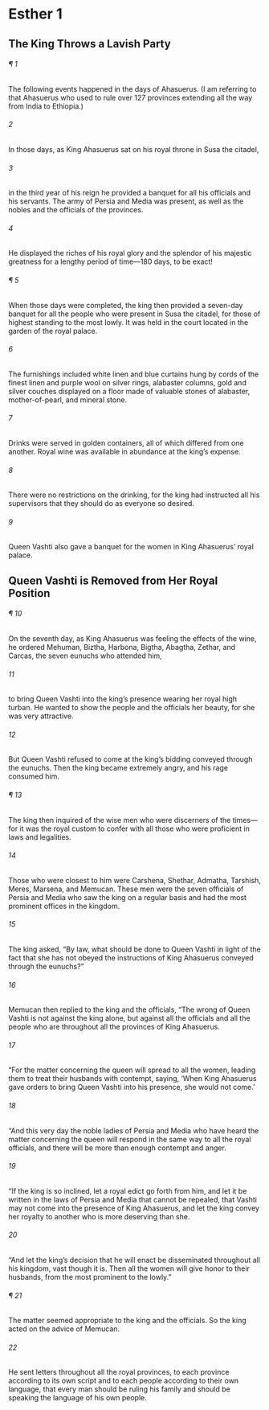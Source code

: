 # Esther 1
## The King Throws a Lavish Party
###### ¶ 1
The following events happened in the days of Ahasuerus. (I am referring to that Ahasuerus who used to rule over 127 provinces extending all the way from India to Ethiopia.)
###### 2
In those days, as King Ahasuerus sat on his royal throne in Susa the citadel,
###### 3
in the third year of his reign he provided a banquet for all his officials and his servants. The army of Persia and Media was present, as well as the nobles and the officials of the provinces.
###### 4
He displayed the riches of his royal glory and the splendor of his majestic greatness for a lengthy period of time—180 days, to be exact!
###### ¶ 5
When those days were completed, the king then provided a seven-day banquet for all the people who were present in Susa the citadel, for those of highest standing to the most lowly. It was held in the court located in the garden of the royal palace.
###### 6
The furnishings included white linen and blue curtains hung by cords of the finest linen and purple wool on silver rings, alabaster columns, gold and silver couches displayed on a floor made of valuable stones of alabaster, mother-of-pearl, and mineral stone.
###### 7
Drinks were served in golden containers, all of which differed from one another. Royal wine was available in abundance at the king’s expense.
###### 8
There were no restrictions on the drinking, for the king had instructed all his supervisors that they should do as everyone so desired.
###### 9
Queen Vashti also gave a banquet for the women in King Ahasuerus’ royal palace.
## Queen Vashti is Removed from Her Royal Position
###### ¶ 10
On the seventh day, as King Ahasuerus was feeling the effects of the wine, he ordered Mehuman, Biztha, Harbona, Bigtha, Abagtha, Zethar, and Carcas, the seven eunuchs who attended him,
###### 11
to bring Queen Vashti into the king’s presence wearing her royal high turban. He wanted to show the people and the officials her beauty, for she was very attractive.
###### 12
But Queen Vashti refused to come at the king’s bidding conveyed through the eunuchs. Then the king became extremely angry, and his rage consumed him.
###### ¶ 13
The king then inquired of the wise men who were discerners of the times—for it was the royal custom to confer with all those who were proficient in laws and legalities.
###### 14
Those who were closest to him were Carshena, Shethar, Admatha, Tarshish, Meres, Marsena, and Memucan. These men were the seven officials of Persia and Media who saw the king on a regular basis and had the most prominent offices in the kingdom.
###### 15
The king asked, “By law, what should be done to Queen Vashti in light of the fact that she has not obeyed the instructions of King Ahasuerus conveyed through the eunuchs?”
###### 16
Memucan then replied to the king and the officials, “The wrong of Queen Vashti is not against the king alone, but against all the officials and all the people who are throughout all the provinces of King Ahasuerus.
###### 17
“For the matter concerning the queen will spread to all the women, leading them to treat their husbands with contempt, saying, ‘When King Ahasuerus gave orders to bring Queen Vashti into his presence, she would not come.’
###### 18
“And this very day the noble ladies of Persia and Media who have heard the matter concerning the queen will respond in the same way to all the royal officials, and there will be more than enough contempt and anger.
###### 19
“If the king is so inclined, let a royal edict go forth from him, and let it be written in the laws of Persia and Media that cannot be repealed, that Vashti may not come into the presence of King Ahasuerus, and let the king convey her royalty to another who is more deserving than she.
###### 20
“And let the king’s decision that he will enact be disseminated throughout all his kingdom, vast though it is. Then all the women will give honor to their husbands, from the most prominent to the lowly.”
###### ¶ 21
The matter seemed appropriate to the king and the officials. So the king acted on the advice of Memucan.
###### 22
He sent letters throughout all the royal provinces, to each province according to its own script and to each people according to their own language, that every man should be ruling his family and should be speaking the language of his own people.
